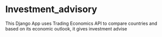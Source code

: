 # Investment_advisory
This Django App uses Trading Economics API to compare countries and based on its economic outlook, it gives investment advise
